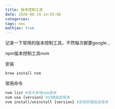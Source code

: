 ```yaml
---
title: 版本控制工具
date: 2020-08-14 14:55:06
categories: 
tags: mac
mathjax: true
---
```

记录一下常用的版本控制工具，不然每次都要google...

npm版本控制工具nvm

安装
```bash
brew install nvm
```

常用命令
```bash
nvm list #显示本地npm版本
nvm use {version} #切换指定版本
nvm install/uninstall {version} #安装卸载指定版本
```